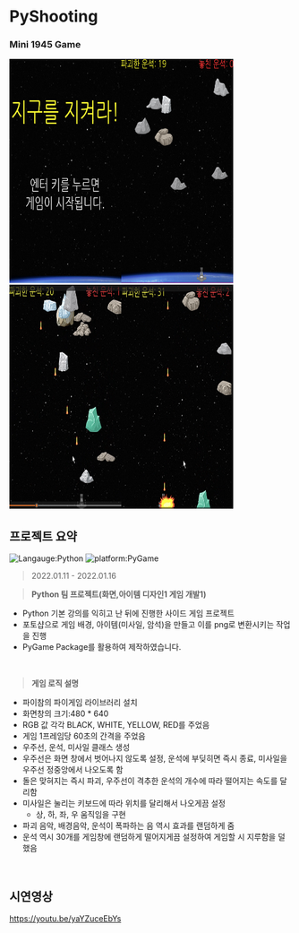 # PyShooting
### Mini 1945 Game
<img src="GameStart.png" alt="Intro Screen" width="200px" height="400px"><img src="Playing.png" alt="playing Screen" width="200px" height="400px"><img src="playing.png" alt="Intro Screen" width="200px" height="400px"><img src="exploring.png" alt="Exploring Screen" width="200px" height="400px">

## 프로젝트 요약
![Langauge:Python](https://img.shields.io/badge/Language-Python-purple) ![platform:PyGame](https://img.shields.io/badge/Platform-PyGame-pink)
> 2022.01.11 - 2022.01.16
 
> **Python 팀 프로젝트(화면,아이템 디자인1 게임 개발1)**
* Python 기본 강의를 익히고 난 뒤에 진행한 사이드 게임 프로젝트
* 포토샵으로 게임 배경, 아이템(미사일, 암석)을 만들고 이를 png로 변환시키는 작업을 진행
* PyGame Package를 활용하여 제작하였습니다.
<br>

> **게임 로직 설명**
* 파이참의 파이게임 라이브러리 설치
* 화면창의 크기:480 * 640
* RGB 값 각각 BLACK, WHITE, YELLOW, RED를 주었음
* 게임 1프레임당 60초의 간격을 주었음
* 우주선, 운석, 미사일 클래스 생성
* 우주선은 화면 창에서 벗어나지 않도록 설정, 운석에 부딪히면 즉시 종료, 미사일을 우주선 정중앙에서 나오도록 함
* 돌은 맞혀지는 즉시 파괴, 우주선이 격추한 운석의 개수에 따라 떨어지는 속도를 달리함
* 미사일은 눌리는 키보드에 따라 위치를 달리해서 나오게끔 설정
  * 상, 하, 좌, 우 움직임을 구현
* 파괴 음악, 배경음악, 운석이 폭파하는 음 역시 효과를 랜덤하게 줌
* 운석 역시 30개를 게임창에 랜덤하게 떨어지게끔 설정하여 게임할 시 지루함을 덜했음
<br>

## 시연영상
https://youtu.be/yaYZuceEbYs
